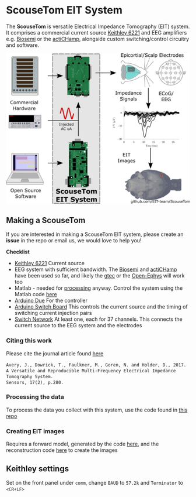 # ScouseTom EIT System
The __ScouseTom__ is versatile Electrical Impedance Tomography (EIT) system. It comprises a commercial current source [Keithley 6221](http://www.tek.com/keithley-low-level-sensitive-and-specialty-instruments/keithley-ultra-sensitive-current-sources-seri) and EEG amplifiers e.g. [Biosemi](http://www.biosemi.com/) or the [actiCHamp](http://www.brainvision.com/actichamp.html0), alongside custom switching/control circuitry and software.

![ScouseTom System Overview](https://raw.githubusercontent.com/EIT-team/ScouseTom/master/doc/figures/Graphical_Abstract.png)


## Making a ScouseTom
If you are interested in making a ScouseTom EIT system, please create an __issue__ in the repo or email us, we would love to help you!

__Checklist__
- [Keithley 6221](http://www.tek.com/keithley-low-level-sensitive-and-specialty-instruments/keithley-ultra-sensitive-current-sources-seri) Current source
- EEG system with sufficient bandwidth. The [Biosemi](http://www.biosemi.com/) and  [actiCHamp](http://www.brainvision.com/actichamp.html0) have been used so far, and likely the [gtec](http://www.gtec.at/) or the [Open-Ephys](http://www.open-ephys.org/) will work too
- Matlab - needed for [processing](https://github.com/EIT-team/Load_data) anyway. Control the system using the Matlab code [here](./src/matlab/)
- [Arduino Due](https://www.arduino.cc/en/Main/arduinoBoardDue) For the controller
- [Arduino Switch Board](./src/schematics/Ard_Shield) This controls the current source and the timing of switching current injection pairs
- [Switch Network](./src/schematics/ScouseTom_SwitchNetwork) At least one, each for 37 channels. This connects the current source to the EEG system and the electrodes

### Citing this work
Please cite the journal article found [here](http://dx.doi.org/10.3390/s17020280)

```
Avery, J., Dowrick, T., Faulkner, M., Goren, N. and Holder, D., 2017.
A Versatile and Reproducible Multi-Frequency Electrical Impedance Tomography System.
Sensors, 17(2), p.280.
```

### Processing the data
To process the data you collect with this system, use the code found in [this repo](https://github.com/EIT-team/Load_data)

### Creating EIT images
Requires a forward model, generated by the code [here](https://github.com/EIT-team/PEITS), and the reconstruction code [here](https://github.com/EIT-team/Reconstruction) to create the images

## Keithley settings
Set on the front panel under `comm`, change `BAUD` to `57.2k` and `Terminator` to `<CR+LF>`
